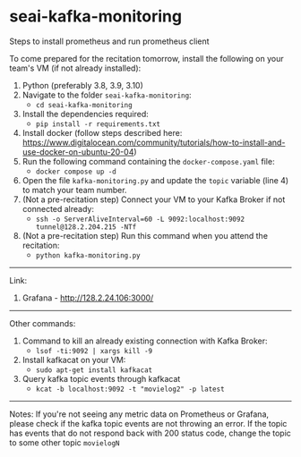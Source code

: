 # seai-kafka-monitoring
Steps to install prometheus and run prometheus client

To come prepared for the recitation tomorrow, install the following on your team's VM (if not already installed):
1. Python (preferably 3.8, 3.9, 3.10)
2. Navigate to the folder `seai-kafka-monitoring`:
    - `cd seai-kafka-monitoring`
2. Install the dependencies required:
    - `pip install -r requirements.txt`
3. Install docker (follow steps described here: https://www.digitalocean.com/community/tutorials/how-to-install-and-use-docker-on-ubuntu-20-04)
4. Run the following command containing the `docker-compose.yaml` file:
    - `docker compose up -d`
5. Open the file `kafka-monitoring.py` and update the `topic` variable (line 4) to match your team number.
6. (Not a pre-recitation step) Connect your VM to your Kafka Broker if not connected already:
    - `ssh -o ServerAliveInterval=60 -L 9092:localhost:9092 tunnel@128.2.204.215 -NTf`    
7. (Not a pre-recitation step) Run this command when you attend the recitation:
    - `python kafka-monitoring.py`

---

Link:
1. Grafana - http://128.2.24.106:3000/

---

Other commands:

1. Command to kill an already existing connection with Kafka Broker:
    - `lsof -ti:9092 | xargs kill -9`
2. Install kafkacat on your VM:
    - `sudo apt-get install kafkacat`
3. Query kafka topic events through kafkacat
    - `kcat -b localhost:9092 -t "movielog2" -p latest`

---

Notes: If you're not seeing any metric data on Prometheus or Grafana, please check if the kafka topic events are not throwing an error. If the topic has events that do not respond back with 200 status code, change the topic to some other topic `movielogN`
